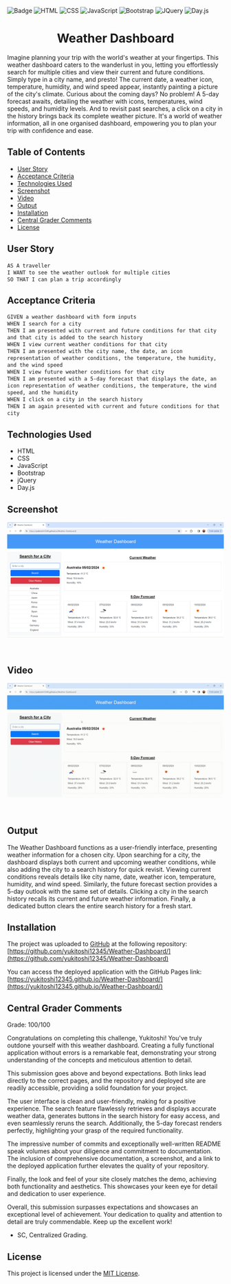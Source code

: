 ![Badge](https://img.shields.io/badge/License-MIT-yellow.svg) ![HTML](https://img.shields.io/badge/HTML-blue) ![CSS](https://img.shields.io/badge/CSS-red) ![JavaScript](https://img.shields.io/badge/JavaScript-yellow) ![Bootstrap](https://img.shields.io/badge/Bootstrap-purple) ![JQuery](https://img.shields.io/badge/JQuery-green) ![Day.js](https://img.shields.io/badge/Day.js-orange)

<h1 align = "center"> Weather Dashboard </h1>
Imagine planning your trip with the world's weather at your fingertips. This weather dashboard caters to the wanderlust in you, letting you effortlessly search for multiple cities and view their current and future conditions. Simply type in a city name, and presto! The current date, a weather icon, temperature, humidity, and wind speed appear, instantly painting a picture of the city's climate. Curious about the coming days? No problem! A 5-day forecast awaits, detailing the weather with icons, temperatures, wind speeds, and humidity levels. And to revisit past searches, a click on a city in the history brings back its complete weather picture. It's a world of weather information, all in one organised dashboard, empowering you to plan your trip with confidence and ease.

## Table of Contents

- [User Story](#user-story)
- [Acceptance Criteria](#acceptance-criteria)
- [Technologies Used](#technologies-used)
- [Screenshot](#screenshot)
- [Video](#video)
- [Output](#output)
- [Installation](#installation)
- [Central Grader Comments](#central-grader-comments)
- [License](#license)

## User Story

```
AS A traveller
I WANT to see the weather outlook for multiple cities
SO THAT I can plan a trip accordingly
```

## Acceptance Criteria

```
GIVEN a weather dashboard with form inputs
WHEN I search for a city
THEN I am presented with current and future conditions for that city and that city is added to the search history
WHEN I view current weather conditions for that city
THEN I am presented with the city name, the date, an icon representation of weather conditions, the temperature, the humidity, and the wind speed
WHEN I view future weather conditions for that city
THEN I am presented with a 5-day forecast that displays the date, an icon representation of weather conditions, the temperature, the wind speed, and the humidity
WHEN I click on a city in the search history
THEN I am again presented with current and future conditions for that city
```

## Technologies Used

- HTML
- CSS
- JavaScript
- Bootstrap
- jQuery
- Day.js

## Screenshot

![](./assets/images/screenshot.png)

<br>

## Video

![](./assets/videos/screenrecord.gif)

<br>

## Output

The Weather Dashboard functions as a user-friendly interface, presenting weather information for a chosen city. Upon searching for a city, the dashboard displays both current and upcoming weather conditions, while also adding the city to a search history for quick revisit. Viewing current conditions reveals details like city name, date, weather icon, temperature, humidity, and wind speed. Similarly, the future forecast section provides a 5-day outlook with the same set of details. Clicking a city in the search history recalls its current and future weather information. Finally, a dedicated button clears the entire search history for a fresh start.

## Installation

The project was uploaded to [GitHub](https://github.com/) at the following repository:
[https://github.com/yukitoshi12345/Weather-Dashboard/](https://github.com/yukitoshi12345/Weather-Dashboard)

You can access the deployed application with the GitHub Pages link:
[https://yukitoshi12345.github.io/Weather-Dashboard/](https://yukitoshi12345.github.io/Weather-Dashboard/)

## Central Grader Comments

Grade: 100/100

Congratulations on completing this challenge, Yukitoshi! You've truly outdone yourself with this weather dashboard. Creating a fully functional application without errors is a remarkable feat, demonstrating your strong understanding of the concepts and meticulous attention to detail.

This submission goes above and beyond expectations. Both links lead directly to the correct pages, and the repository and deployed site are readily accessible, providing a solid foundation for your project.

The user interface is clean and user-friendly, making for a positive experience. The search feature flawlessly retrieves and displays accurate weather data, generates buttons in the search history for easy access, and even seamlessly reruns the search. Additionally, the 5-day forecast renders perfectly, highlighting your grasp of the required functionality.

The impressive number of commits and exceptionally well-written README speak volumes about your diligence and commitment to documentation. The inclusion of comprehensive documentation, a screenshot, and a link to the deployed application further elevates the quality of your repository.

Finally, the look and feel of your site closely matches the demo, achieving both functionality and aesthetics. This showcases your keen eye for detail and dedication to user experience.

Overall, this submission surpasses expectations and showcases an exceptional level of achievement. Your dedication to quality and attention to detail are truly commendable. Keep up the excellent work!

- SC, Centralized Grading.

## License

This project is licensed under the [MIT License](https://github.com/Yukitoshi12345/Weather-Dashboard/blob/main/LICENSE).
